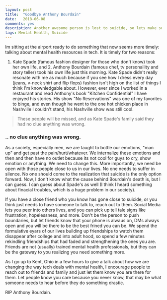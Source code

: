 ```yaml
---
layout: post
title:  "Goodbye Anthony Bourdain"
date:   2018-06-08
comments: yes
description: Another awesome person is lost to suicide, so lets make sure others know whats out there for tech and more.
tags: Mental Health, Suicide
---
```


Im sitting at the airport ready to do something that now seems more timely: talking about mental health resources in tech. It is timely for two reasons:
1. Kate Spade (famous fashion designer for those who don't know) took her own life, and 2. Anthony Bourdain (famous chef, tv personaility and story teller) took his own life
just this morning. Kate Spade didn't really resonate with me as much because if you see how I dress every day (jeans, v-neck shirt and flip flops) fashion isn't high on the list of
things I think I'm knownledgable about. However, ever since I worked in a restaurant and read Anthony's book "Kitchen Confidential" I have
enjoyed his stories. His show "No Reservations" was one of my favorites to binge, and even though he went to the one hot chicken place in Nashville I couldn't stand, his Nashville show was still cool.

> These people will be missed, and as Kate Spade's family said they had no clue anything was wrong. 

### .. no clue anything was wrong.

As a society, especially men, we are taught to bottle our emotions, "man up" and get past the pain/hurt/whatever. We internalize these emotions and then 
and then have no outlet because its not cool for guys to cry, show emotion or anything. We need to change this. More importantly, we need be open with those people close to us in our
lives. No one needs to suffer in silence. No one should come to the realization that suicide is the only option forward. Now, I don't know what the cause behind Bourdain's death is, but I can guess. I can 
guess about Spade's as well (I think I heard something about finacial troubles, which is a huge problem in our society). 

If you have a close friend who you know has gone close to suicide, or you think just needs to have someone to talk to, reach out to them. Social Media lets you peer into others lives, and you can pick up tell tale signs
like frustration, hopelessness, and more. Don't be the person to push boundaries, but let friends know that your phone is alwaus on, DMs always open and you will be there to be the best frined you can be. We spend the formulative eyars
of our lives building up friendships to watch them disappear after college and into adult hood, so spend a few minutes rekindling friendships that had faded and 
strengthening the ones you are. Friends are not (usually) trained mental health professionals, but they can be the gateway to you realizing you need something more. 

As I go up to Kent, Ohio in a few hours to give a talk about how we are changing the way tech deals with mental health, I encourage people to reach out to friends and family and just let them know you are there for them. 
Let people know you care because you never know, that may be what someone needs to hear before they do something drastic. 

RIP Anthony Bourdain.
